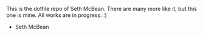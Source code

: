 This is the dotfile repo of Seth McBean. There are many more like it, but this
one is mine. All works are in progress. :)

- Seth McBean
